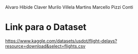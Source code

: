 Alvaro Hibide Claver
Murilo Villela Martins
Marcello Pizzi Conti

# Link para o Dataset
https://www.kaggle.com/datasets/usdot/flight-delays?resource=download&select=flights.csv
